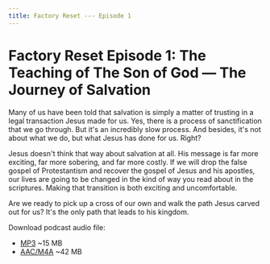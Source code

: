 ```yaml
---
title: Factory Reset --- Episode 1
---
```


# Factory Reset Episode 1: The Teaching of The Son of God — The Journey of Salvation

Many of us have been told that salvation is simply a matter of trusting in a legal transaction Jesus made for us. Yes, there is a process of sanctification that we go through. But it's an incredibly slow process. And besides, it's not about what we do, but what Jesus has done for us. Right? 

Jesus doesn't think that way about salvation at all. His message is far more exciting, far more sobering, and far more costly. If we will drop the false gospel of Protestantism and recover the gospel of Jesus and his apostles, our lives are going to be changed in the kind of way you read about in the scriptures. Making that transition is both exciting and uncomfortable. 

Are we ready to pick up a cross of our own and walk the path Jesus carved out for us? It's the only path that leads to his kingdom.

Download podcast audio file:

* [MP3](http://files.xpian.info/factory_reset_episode_1.mp3) ~15 MB
* [AAC/M4A](http://files.xpian.info/factory_reset_episode_1.m4a) ~42 MB
